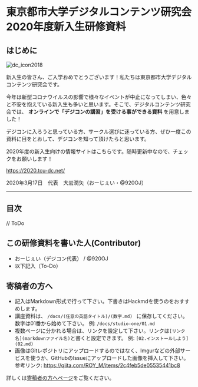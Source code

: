 # 東京都市大学デジタルコンテンツ研究会 2020年度新入生研修資料

## はじめに

![dc_icon2018](https://user-images.githubusercontent.com/39210441/76868039-b265d000-68a9-11ea-8d48-fcdd5597a6b8.png)


新入生の皆さん、ご入学おめでとうございます！私たちは東京都市大学デジタルコンテンツ研究会です。

今年は新型コロナウイルスの影響で様々なイベントが中止になってしまい、色々と不安を抱えている新入生も多いと思います。そこで、デジタルコンテンツ研究会では、 **オンラインで「デジコンの講習」を受ける事ができる資料** を用意しました！

デジコンに入ろうと思っている方、サークル選びに迷っている方、ぜひ一度この資料に目をとおして、デジコンを知って頂けたらと思います。


2020年度の新入生向けの情報サイトはこちらです。随時更新中なので、チェックをお願いします！

https://2020.tcu-dc.net/

2020年3月17日　代表　大岩潤矢（おーじぇい・@920OJ）

---

## 目次
// ToDo

## この研修資料を書いた人(Contributor)

- おーじぇい（デジコン代表） / @920OJ
- 以下記入（To-Do）

## 寄稿者の方へ
- 記入はMarkdown形式で行って下さい。下書きはHackmdを使うのをおすすめします。
- 講座資料は、 `/docs/(任意の英語タイトル)/(数字.md) ` に保存してください。数字は01番から始めて下さい。
例: `/docs/studio-one/01.md` 
- 複数ページに分かれる場合は、リンクを設定して下さい。リンクは`[リンク名](markdownファイル名)`と書くと設定できます。
例: `[02.インストールしよう](02.md)`
- 画像はGitレポジトリにアップロードするのではなく、Imgurなどの外部サービスを使うか、GitHubのIssueにアップロードした画像を挿入して下さい。
参考リンク: https://qiita.com/ROY_M/items/2c4feb5de05535441bc8

詳しくは[寄稿者の方へページ](docs/for-contributor/index.md)をご覧ください。
